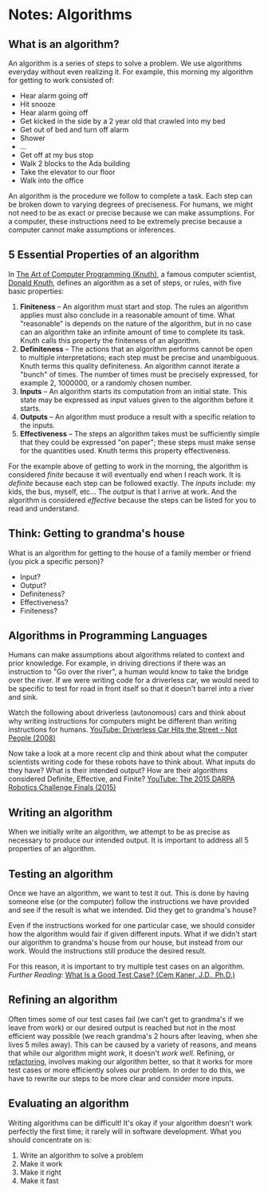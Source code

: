 # Notes: Algorithms

## What is an algorithm?
An algorithm is a series of steps to solve a problem. We use algorithms everyday without even realizing it. For example, this morning my algorithm for getting to work consisted of:

- Hear alarm going off
- Hit snooze
- Hear alarm going off
- Get kicked in the side by a 2 year old that crawled into my bed
- Get out of bed and turn off alarm
- Shower
- ...
- Get off at my bus stop
- Walk 2 blocks to the Ada building
- Take the elevator to our floor
- Walk into the office

An algorithm is the procedure we follow to complete a task. Each step can be broken down to varying degrees of preciseness. For humans, we might not need to be as exact or precise because we can make assumptions. For a computer, these instructions need to be extremely precise because a computer cannot make assumptions or inferences.

## 5 Essential Properties of an algorithm
In [The Art of Computer Programming (Knuth)](https://en.wikipedia.org/wiki/The_Art_of_Computer_Programming), a famous computer scientist, [Donald Knuth](https://en.wikipedia.org/wiki/Donald_Knuth), defines an algorithm as a set of steps, or rules, with five basic properties:

1. **Finiteness** – An algorithm must start and stop. The rules an algorithm applies must also conclude in a reasonable amount of time. What "reasonable" is depends on the nature of the algorithm, but in no case can an algorithm take an infinite amount of time to complete its task. Knuth calls this property the finiteness of an algorithm.
1. **Definiteness** – The actions that an algorithm performs cannot be open to multiple interpretations; each step must be precise and unambiguous. Knuth terms this quality definiteness. An algorithm cannot iterate a "bunch" of times. The number of times must be precisely expressed, for example 2, 1000000, or a randomly chosen number.
1. **Inputs** – An algorithm starts its computation from an initial state. This state may be expressed as input values given to the algorithm before it starts.
1. **Outputs** – An algorithm must produce a result with a specific relation to the inputs.
1. **Effectiveness** – The steps an algorithm takes must be sufficiently simple that they could be expressed "on paper"; these steps must make sense for the quantities used. Knuth terms this property effectiveness.

For the example above of getting to work in the morning, the algorithm is considered _finite_ because it will eventually end when I reach work. It is _definite_ because each step can be followed exactly. The _inputs_ include: my kids, the bus, myself, etc... The _output_ is that I arrive at work. And the algorithm is considered _effective_ because the steps can be listed for you to read and understand.

## Think: Getting to grandma's house
What is an algorithm for getting to the house of a family member or friend (you pick a specific person)?
- Input?
- Output?
- Definiteness?
- Effectiveness?
- Finiteness?

## Algorithms in Programming Languages
Humans can make assumptions about algorithms related to context and prior knowledge. For example, in driving directions if there was an instruction to "Go over the river", a human would know to take the bridge over the river. If we were writing code for a driverless car, we would need to be specific to test for road in front itself so that it doesn't barrel into a river and sink.

Watch the following about driverless (autonomous) cars and think about why writing instructions for computers might be different than writing instructions for humans. [YouTube: Driverless Car Hits the Street - Not People (2008)](https://www.youtube.com/watch?v=yDVLUiJfpPw)

Now take a look at a more recent clip and think about what the computer scientists writing code for these robots have to think about. What inputs do they have? What is their intended output? How are their algorithms considered Definite, Effective, and Finite? [YouTube: The 2015 DARPA Robotics Challenge Finals (2015)](https://www.youtube.com/watch?v=8P9geWwi9e0)

## Writing an algorithm
When we initially write an algorithm, we attempt to be as precise as necessary to produce our intended output. It is important to address all 5 properties of an algorithm.

## Testing an algorithm
Once we have an algorithm, we want to test it out. This is done by having someone else (or the computer) follow the instructions we have provided and see if the result is what we intended. Did they get to grandma's house?

Even if the instructions worked for one particular case, we should consider how the algorithm would fair if given different inputs. What if we didn't start our algorithm to grandma's house from our house, but instead from our work. Would the instructions still produce the desired result.

For this reason, it is important to try multiple test cases on an algorithm. _Further Reading_: [What Is a Good Test Case? (Cem Kaner, J.D., Ph.D.)](http://www.kaner.com/pdfs/GoodTest.pdf)

## Refining an algorithm
Often times some of our test cases fail (we can't get to grandma's if we leave from work) or our desired output is reached but not in the most efficient way possible (we reach grandma's 2 hours after leaving, when she lives 5 miles away). This can be caused by a variety of reasons, and means that while our algorithm might _work_, it doesn't _work well_. Refining, or [refactoring](https://en.wikipedia.org/wiki/Code_refactoring), involves making our algorithm better, so that it works for more test cases or more efficiently solves our problem. In order to do this, we have to rewrite our steps to be more clear and consider more inputs.

## Evaluating an algorithm
Writing algorithms can be difficult! It's okay if your algorithm doesn't work perfectly the first time; it rarely will in software development. What you should concentrate on is:

1. Write an algorithm to solve a problem
1. Make it work
1. Make it right
1. Make it fast